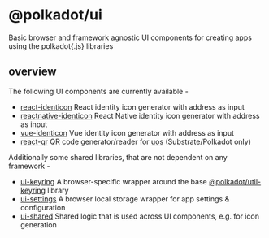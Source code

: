 # @polkadot/ui

Basic browser and framework agnostic UI components for creating apps using the polkadot{.js} libraries

## overview

The following UI components are currently available -

- [react-identicon](packages/react-identicon/) React identity icon generator with address as input
- [reactnative-identicon](packages/reactnative-identicon/) React Native identity icon generator with address as input
- [vue-identicon](packages/vue-identicon/) Vue identity icon generator with address as input
- [react-qr](packages/react-qr/) QR code generator/reader for [uos](https://github.com/maciejhirsz/uos) (Substrate/Polkadot only)

Additionally some shared libraries, that are not dependent on any framework -

- [ui-keyring](packages/ui-keyring/) A browser-specific wrapper around the base [@polkadot/util-keyring](https://github.com/polkadot-js/util/) library
- [ui-settings](packages/ui-settings/) A browser local storage wrapper for app settings & configuration
- [ui-shared](packages/ui-shared) Shared logic that is used across UI components, e.g. for icon generation
